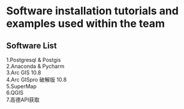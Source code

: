 # Software installation tutorials and examples used within the team
## Software List
1.Postgresql & Postgis <br>
2.Anaconda & Pycharm <br>
3.Arc GIS 10.8<br>
4.Arc GISpro 破解版 10.8<br>
5.SuperMap <br>
6.QGIS <br>
7.高德API获取
  
